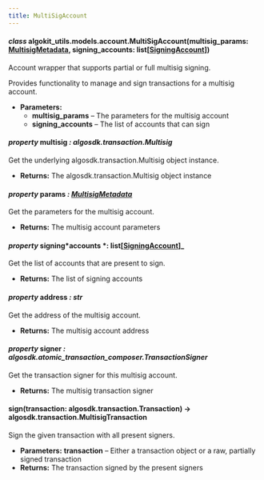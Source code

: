 ```yaml
---
title: MultiSigAccount
---
```


#### _class_ algokit_utils.models.account.MultiSigAccount(multisig_params: [MultisigMetadata](/reference/algokit-utils-py/api/models/account/multisigmetadata/#algokit_utils.models.account.MultisigMetadata), signing_accounts: list[[SigningAccount](/reference/algokit-utils-py/api/models/account/signingaccount/#algokit_utils.models.account.SigningAccount)])

Account wrapper that supports partial or full multisig signing.

Provides functionality to manage and sign transactions for a multisig account.

- **Parameters:**
  - **multisig_params** – The parameters for the multisig account
  - **signing_accounts** – The list of accounts that can sign

#### _property_ multisig _: algosdk.transaction.Multisig_

Get the underlying algosdk.transaction.Multisig object instance.

- **Returns:**
  The algosdk.transaction.Multisig object instance

#### _property_ params _: [MultisigMetadata](/reference/algokit-utils-py/api/models/account/multisigmetadata/#algokit_utils.models.account.MultisigMetadata)_

Get the parameters for the multisig account.

- **Returns:**
  The multisig account parameters

#### _property_ signing*accounts *: list[[SigningAccount](/reference/algokit-utils-py/api/models/account/signingaccount/#algokit_utils.models.account.SigningAccount)]\_

Get the list of accounts that are present to sign.

- **Returns:**
  The list of signing accounts

#### _property_ address _: str_

Get the address of the multisig account.

- **Returns:**
  The multisig account address

#### _property_ signer _: algosdk.atomic_transaction_composer.TransactionSigner_

Get the transaction signer for this multisig account.

- **Returns:**
  The multisig transaction signer

#### sign(transaction: algosdk.transaction.Transaction) → algosdk.transaction.MultisigTransaction

Sign the given transaction with all present signers.

- **Parameters:**
  **transaction** – Either a transaction object or a raw, partially signed transaction
- **Returns:**
  The transaction signed by the present signers
